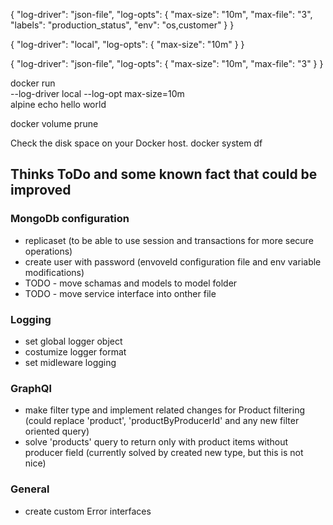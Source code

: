 {
"log-driver": "json-file",
"log-opts": {
"max-size": "10m",
"max-file": "3",
"labels": "production_status",
"env": "os,customer"
}
}

{
"log-driver": "local",
"log-opts": {
"max-size": "10m"
}
}

{
"log-driver": "json-file",
"log-opts": {
"max-size": "10m",
"max-file": "3"
}
}

docker run \
 --log-driver local --log-opt max-size=10m \
 alpine echo hello world

docker volume prune

Check the disk space on your Docker host.
docker system df

## Thinks ToDo and some known fact that could be improved

### MongoDb configuration

- replicaset (to be able to use session and transactions for more secure operations)
- create user with password (envoveld configuration file and env variable modifications)
- TODO - move schamas and models to model folder
- TODO - move service interface into onther file

### Logging

- set global logger object
- costumize logger format
- set midleware logging

### GraphQl

- make filter type and implement related changes for Product filtering (could replace 'product', 'productByProducerId' and any new filter oriented query)
- solve 'products' query to return only with product items without producer field (currently solved by created new type, but this is not nice)

### General

- create custom Error interfaces
